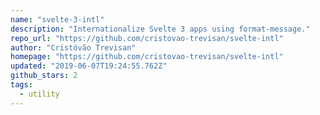 ```yaml
---
name: "svelte-3-intl"
description: "Internationalize Svelte 3 apps using format-message."
repo_url: "https://github.com/cristovao-trevisan/svelte-intl"
author: "Cristóvão Trevisan"
homepage: "https://github.com/cristovao-trevisan/svelte-intl"
updated: "2019-06-07T19:24:55.762Z"
github_stars: 2
tags: 
  - utility
---
```

